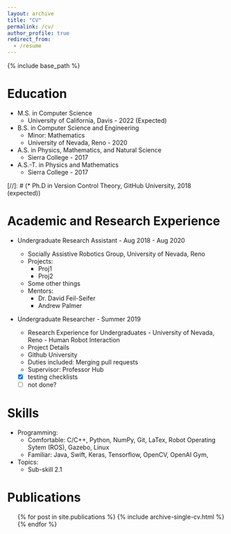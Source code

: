 ```yaml
---
layout: archive
title: "CV"
permalink: /cv/
author_profile: true
redirect_from:
  - /resume
---
```


{% include base_path %}

Education
======
* M.S. in Computer Science
	- University of California, Davis - 2022 (Expected)
* B.S. in Computer Science and Engineering
	- Minor: Mathematics
	- University of Nevada, Reno - 2020
* A.S. in Physics, Mathematics, and Natural Science
	- Sierra College - 2017
* A.S.-T. in Physics and Mathematics
	- Sierra College - 2017

[//]: # (* Ph.D in Version Control Theory, GitHub University, 2018 (expected))

Academic and Research Experience
======
* Undergraduate Research Assistant  - Aug 2018 - Aug 2020
	- Socially Assistive Robotics Group, University of Nevada, Reno
  	- Projects:
  		- Proj1
  		- Proj2
 	- Some other things
 	- Mentors:
 		- Dr. David Feil-Seifer
 		- Andrew Palmer
 		
 		
* Undergraduate Researcher - Summer 2019
	- Research Experience for Undergraduates - University of Nevada, Reno - Human Robot Interaction
	- Project Details

  * Github University
  * Duties included: Merging pull requests
  * Supervisor: Professor Hub
  
  - [x] testing checklists
  - [ ] not done?
  
Skills
======
* Programming:
	- Comfortable: C/C++, Python, NumPy, Git, LaTex, Robot Operating Sytem (ROS), Gazebo, Linux
	- Familiar:  Java, Swift, Keras, Tensorflow, OpenCV, OpenAI Gym,
* Topics: 
	- Sub-skill 2.1


Publications
======
  <ul>{% for post in site.publications %}
    {% include archive-single-cv.html %}
  {% endfor %}</ul>

